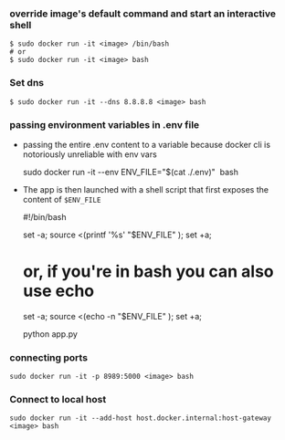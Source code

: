 
### override image's default command and start an interactive shell

    $ sudo docker run -it <image> /bin/bash
    # or
    $ sudo docker run -it <image> bash

### Set dns

    $ sudo docker run -it --dns 8.8.8.8 <image> bash


### passing environment variables in .env file

- passing the entire .env content to a variable because docker cli is notoriously unreliable with env vars

    sudo docker run -it --env ENV_FILE="$(cat ./.env)" <image> bash

- The app is then launched with a shell script that first exposes the content of `$ENV_FILE`

    #!/bin/bash

    set -a; source <(printf '%s' "$ENV_FILE" ); set +a;
    # or, if you're in bash you can also use echo
    set -a; source <(echo -n "$ENV_FILE" ); set +a;

    python app.py

### connecting ports

    sudo docker run -it -p 8989:5000 <image> bash

### Connect to local host

    sudo docker run -it --add-host host.docker.internal:host-gateway <image> bash

